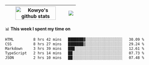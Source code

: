 | <a href="https://github.com/anuraghazra/github-readme-stats"><img width="85%" src="https://github-readme-stats.vercel.app/api?username=kowyo&show_icons=true&hide_border=true&theme=transparent" alt="Kowyo's github stats" /></a> | <a href="https://github.com/anuraghazra/github-readme-stats"><img align="center" src="https://github-readme-stats.vercel.app/api/top-langs/?username=kowyo&exclude_repo=Engineering-Competition-Robot,mobile-robot&hide=c,assembly,shaderlab,hlsl,mathematica,cmake&layout=compact&hide_border=true&theme=transparent" /></a> |
| ------------- | ------------- |

📊 **This week I spent my time on**
<!--START_SECTION:waka-->

```txt
HTML         8 hrs 42 mins   ███████▓░░░░░░░░░░░░░░░░░   30.09 %
CSS          8 hrs 27 mins   ███████▒░░░░░░░░░░░░░░░░░   29.24 %
Markdown     3 hrs 39 mins   ███░░░░░░░░░░░░░░░░░░░░░░   12.61 %
TypeScript   2 hrs 14 mins   ██░░░░░░░░░░░░░░░░░░░░░░░   07.73 %
JSON         2 hrs 10 mins   ██░░░░░░░░░░░░░░░░░░░░░░░   07.48 %
```

<!--END_SECTION:waka-->
